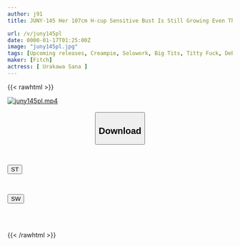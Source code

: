 ```yaml
---
author: j91
title: JUNY-145 Her 107cm H-cup Sensitive Bust Is Still Growing Even Though She's Grown Up And Can Be Stimulated Just By Touching Her Nipples! A Current Nursery School Teacher With A Plump, Soft, Voluptuous Body That Exudes Maternal Love Makes Her Creampie AV Debut. Sana Urakawa

url: /v/juny145pl
date: 0000-01-17T01:25:00Z
image: "juny145pl.jpg"
tags: [Upcoming releases, Creampie, Solowork, Big Tits, Titty Fuck, Debut Production, Lotion, BBW	]
maker: [Fitch]
actress: [ Urakawa Sana ]
---
```



{{< rawhtml >}}

<div class="video" data-videoid="pending_link.html">
    <a href="javascript:;">
        <img src="/v/juny145pl/juny145pl.jpg" width="WIDTH" height="HEIGHT" alt="juny145pl.mp4" loading="lazy">
    </a>
</div>

<script type="text/javascript" src="https://j91.asia/asset/on-demand-pend.js"></script>

<br>
  <link rel="stylesheet" href="https://j91.asia/asset/bs5.css">
  
  <center>
  <button class="btn btn-primary" type="button" data-bs-toggle="collapse" data-bs-target=".multi-collapse" aria-expanded="false" aria-controls="multiCollapseExample1 multiCollapseExample2"><h2>Download</h2></button></center>
</p>
<div class="row">
  <div class="col">
    <div class="collapse multi-collapse" id="multiCollapseExample1">
      <div class="card card-body">
	      	      <br>
<div class="buttons">  
<p><a href="https://j91.asia/pending_link.html" target="_blank"><button class="btn-hover color-3"><i class="fa fa-download"></i> ST</button></a></p></div>
    </div>
  </div>
</div>
  <div class="col">
    <div class="collapse multi-collapse" id="multiCollapseExample2">
      <div class="card card-body">
	      <br>
<div class="buttons">
<p><a href="https://j91.asia/pending_link.html" target="_blank"><button class="btn-hover color-2"><i class="fa fa-download"></i> SW</button></a></p></div>
<br><br>
      </div>
    </div>
  </div>
</div>

{{< /rawhtml >}}